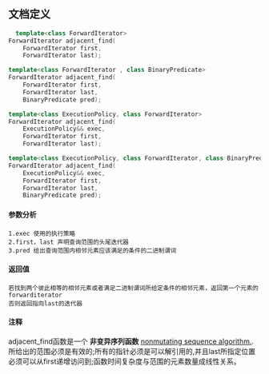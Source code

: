 ## 文档定义
```c++
  template<class ForwardIterator>
ForwardIterator adjacent_find(
    ForwardIterator first,
    ForwardIterator last);

template<class ForwardIterator , class BinaryPredicate>
ForwardIterator adjacent_find(
    ForwardIterator first,
    ForwardIterator last,
    BinaryPredicate pred);

template<class ExecutionPolicy, class ForwardIterator>
ForwardIterator adjacent_find(
    ExecutionPolicy&& exec,
    ForwardIterator first,
    ForwardIterator last);

template<class ExecutionPolicy, class ForwardIterator, class BinaryPredicate>
ForwardIterator adjacent_find(
    ExecutionPolicy&& exec,
    ForwardIterator first,
    ForwardIterator last,
    BinaryPredicate pred);
```
#### 参数分析
    1.exec 使用的执行策略
    2.first，last 声明查询范围的头尾迭代器
    3.pred 给出查询范围内相邻元素应该满足的条件的二进制谓词
    
#### 返回值
    若找到两个彼此相等的相邻元素或者满足二进制谓词所给定条件的相邻元素，返回第一个元素的forwarditerator
    否则返回指向last的迭代器
    
#### 注释
adjacent_find函数是一个 __非变异序列函数__ [nonmutating sequence algorithm.](啥玩意？).所给出的范围必须是有效的;所有的指针必须是可以解引用的,并且last所指定位置必须可以从first递增访问到;函数时间复杂度与范围的元素数量成线性关系。
        
